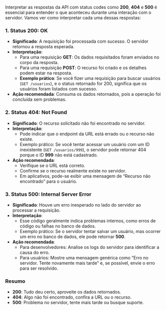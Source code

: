 Interpretar as respostas da API com status codes como **200**, **404** e **500** é essencial para entender o que aconteceu durante uma interação com o servidor. Vamos ver como interpretar cada uma dessas respostas:

### **1. Status 200: OK**

- **Significado**: A requisição foi processada com sucesso. O servidor retornou a resposta esperada.
- **Interpretação**:
    - Para uma requisição **GET**: Os dados requisitados foram enviados no corpo da resposta.
    - Para uma requisição **POST**: O recurso foi criado e os detalhes podem estar na resposta.
    - **Exemplo prático**: Se você fizer uma requisição para buscar usuários (`GET /usuarios`), e o status retornado for 200, significa que os usuários foram listados com sucesso.
- **Ação recomendada**: Consuma os dados retornados, pois a operação foi concluída sem problemas.

### **2. Status 404: Not Found**

- **Significado**: O recurso solicitado não foi encontrado no servidor.
- **Interpretação**:
    - Pode indicar que o endpoint da URL está errado ou o recurso não existe.
    - Exemplo prático: Se você tentar acessar um usuário com um ID inexistente (`GET /usuarios/999`), o servidor pode retornar 404 porque o ID **999** não está cadastrado.
- **Ação recomendada**:
    - Verifique se o URL está correto.
    - Confirme se o recurso realmente existe no servidor.
    - Em aplicativos, pode-se exibir uma mensagem de “Recurso não encontrado” para o usuário.

### **3. Status 500: Internal Server Error**

- **Significado**: Houve um erro inesperado no lado do servidor ao processar a requisição.
- **Interpretação**:
    - Esse código geralmente indica problemas internos, como erros de código ou falhas no banco de dados.
    - Exemplo prático: Se o servidor tentar salvar um usuário, mas ocorrer um erro no banco de dados, ele pode retornar **500**.
- **Ação recomendada**:
    - Para desenvolvedores: Analise os logs do servidor para identificar a causa do erro.
    - Para usuários: Mostre uma mensagem genérica como “Erro no servidor. Tente novamente mais tarde” e, se possível, envie o erro para ser resolvido.

### **Resumo**

- **200**: Tudo deu certo, aproveite os dados retornados.
- **404**: Algo não foi encontrado, confira a URL ou o recurso.
- **500**: Problema no servidor, tente mais tarde ou busque suporte.

